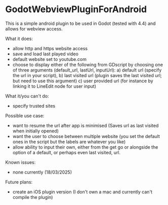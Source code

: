 # GodotWebviewPluginForAndroid

This is a simple android plugin to be used in Godot (tested with 4.4) and allows for webview access. 

What it does:
- allow http and https website access
- save and load last played video
- default website set to youtube.com
- choose to display either of the following from GDscript by choosing one of three arguments (default_url, lastUrl, inputUrl):
  a) default url (specify the url in your script),
  b) last visited url (plugin saves the last visited url; but need to use this argument) 
  c) user provided url (for instance by linking it to LineEdit node for user input)
  
What it/you can't do: 
- specify trusted sites

Possible use case:
- want to resume the url after app is minimised (Saves url as last visited when initially opened)
- want the user to choose between multiple website (you set the default ones in the script but the labels are whatever you like)
- allow ability to input their own, either from the get go or alongside the option of a default, or perhaps even last visited, url.

Known issues:
- none currently (18/03/2025)

Future plans:
- create an iOS plugin version (I don't own a mac and currently can't compile the plugin)
